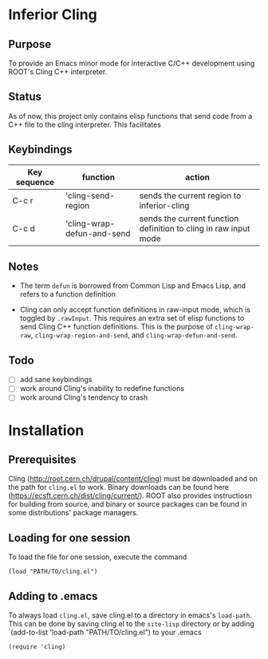 Inferior Cling
==============

Purpose
-------

To provide an Emacs minor mode for interactive C/C++ development using ROOT's Cling C++ interpreter.

Status
------

As of now, this project only contains elisp functions that send code from a C++ file to the cling interpreter. This facilitates

Keybindings
-----------
| Key sequence | function                    | action                                    |
| -------------|-----------------------------|-------------------------------------------|
| C-c r        | 'cling-send-region          | sends the current region to inferior-cling|
| C-c d        | 'cling-wrap-defun-and-send  | sends the current function definition to cling in raw input mode|

Notes
-----
* The term `defun` is borrowed from Common Lisp and Emacs Lisp, and refers to a function definition

* Cling can only accept function definitions in raw-input mode, which is toggled by `.rawInput`. This requires an extra set of elisp functions to send Cling C++ function definitions. This is the purpose of `cling-wrap-raw`, `cling-wrap-region-and-send`, and `cling-wrap-defun-and-send`.

Todo
-----
- [ ] add sane keybindings
- [ ] work around Cling's inability to redefine functions 
- [ ] work around Cling's tendency to crash

Installation
============
Prerequisites
---------------
Cling (http://root.cern.ch/drupal/content/cling) must be downloaded and on the path for `cling.el` to work. Binary downloads can be found here (https://ecsft.cern.ch/dist/cling/current/). ROOT also provides instructiosn for building from source, and binary or source packages can be found in some distributions' package managers. 

Loading for one session
-------------------------
To load the file for one session, execute the command
```elisp
(load "PATH/TO/cling.el")
```

Adding to .emacs
-----------------
To always load `cling.el`, 
save cling.el to a directory in emacs's `load-path`. This can be done by saving cling.el to the `site-lisp` directory or by adding `(add-to-list 'load-path "PATH/TO/cling.el") to your .emacs
```elisp
(require 'cling)
```
